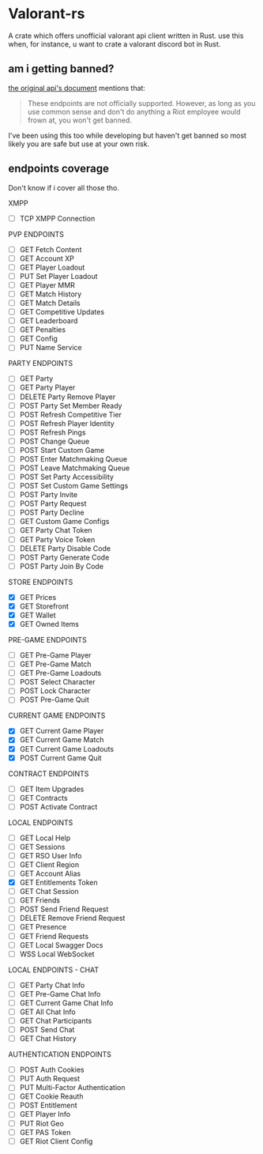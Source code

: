 # Valorant-rs

A crate which offers unofficial valorant api client written in Rust.
use this when, for instance, u want to crate a valorant discord bot in Rust.

## am i getting banned?
[the original api's document]() mentions that:

> These endpoints are not officially supported. However, as long as you use common sense and don't do anything a Riot employee would frown at, you won't get banned.

I've been using this too while developing but haven't get banned so most likely you are safe but use at your own risk.

## endpoints coverage

Don't know if i cover all those tho.

XMPP
- [ ] TCP XMPP Connection

PVP ENDPOINTS
- [ ] GET Fetch Content
- [ ] GET Account XP
- [ ] GET Player Loadout
- [ ] PUT Set Player Loadout
- [ ] GET Player MMR
- [ ] GET Match History
- [ ] GET Match Details
- [ ] GET Competitive Updates
- [ ] GET Leaderboard
- [ ] GET Penalties
- [ ] GET Config
- [ ] PUT Name Service

PARTY ENDPOINTS
- [ ] GET Party
- [ ] GET Party Player
- [ ] DELETE Party Remove Player
- [ ] POST Party Set Member Ready
- [ ] POST Refresh Competitive Tier
- [ ] POST Refresh Player Identity
- [ ] POST Refresh Pings
- [ ] POST Change Queue
- [ ] POST Start Custom Game
- [ ] POST Enter Matchmaking Queue
- [ ] POST Leave Matchmaking Queue
- [ ] POST Set Party Accessibility
- [ ] POST Set Custom Game Settings
- [ ] POST Party Invite
- [ ] POST Party Request
- [ ] POST Party Decline
- [ ] GET Custom Game Configs
- [ ] GET Party Chat Token
- [ ] GET Party Voice Token
- [ ] DELETE Party Disable Code
- [ ] POST Party Generate Code
- [ ] POST Party Join By Code

STORE ENDPOINTS
- [x] GET Prices
- [x] GET Storefront
- [x] GET Wallet
- [x] GET Owned Items

PRE-GAME ENDPOINTS
- [ ] GET Pre-Game Player
- [ ] GET Pre-Game Match
- [ ] GET Pre-Game Loadouts
- [ ] POST Select Character
- [ ] POST Lock Character
- [ ] POST Pre-Game Quit

CURRENT GAME ENDPOINTS
- [x] GET Current Game Player
- [x] GET Current Game Match
- [x] GET Current Game Loadouts
- [x] POST Current Game Quit

CONTRACT ENDPOINTS
- [ ] GET Item Upgrades
- [ ] GET Contracts
- [ ] POST Activate Contract

LOCAL ENDPOINTS
- [ ] GET Local Help
- [ ] GET Sessions
- [ ] GET RSO User Info
- [ ] GET Client Region
- [ ] GET Account Alias
- [x] GET Entitlements Token
- [ ] GET Chat Session
- [ ] GET Friends
- [ ] POST Send Friend Request
- [ ] DELETE Remove Friend Request
- [ ] GET Presence
- [ ] GET Friend Requests
- [ ] GET Local Swagger Docs
- [ ] WSS Local WebSocket

LOCAL ENDPOINTS - CHAT
- [ ] GET Party Chat Info
- [ ] GET Pre-Game Chat Info
- [ ] GET Current Game Chat Info
- [ ] GET All Chat Info
- [ ] GET Chat Participants
- [ ] POST Send Chat
- [ ] GET Chat History

AUTHENTICATION ENDPOINTS
- [ ] POST Auth Cookies
- [ ] PUT Auth Request
- [ ] PUT Multi-Factor Authentication
- [ ] GET Cookie Reauth
- [ ] POST Entitlement
- [ ] GET Player Info
- [ ] PUT Riot Geo
- [ ] GET PAS Token
- [ ] GET Riot Client Config